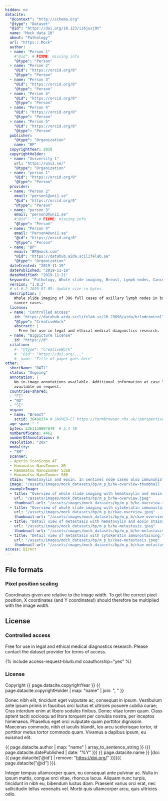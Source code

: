 ```yaml
---
hidden: no
datacite:
  "@context": "http://schema.org"
  "@type": "Dataset"
  "@id": "https://doi.org/10.123/iz6juxj9t"
  name: "Mock data 10"
  about: "Pathology"
  url: "https:/.Mock"
  author:
  - name: "Person 1"
    #"@id": # FIXME: missing info
    "@type": "Person"
  - name: "Person 2"
    "@id": "https://orcid.org/0"
    "@type": "Person"
  - name: "Person 3"
    "@id": "https://orcid.org/0"
    "@type": "Person"
  - name: "Person 4"
    "@id": "https://orcid.org/0"
    "@type": "Person"
  - name: "Person 4"
    "@id": "https://orcid.org/0"
    "@type": "Person"
  - name: "Person 5"
    "@id": "https://orcid.org/0"
    "@type": "Person"
  publisher:
    "@type": "Organization"
    name: "BP"
  copyrightYear: 2019
  copyrightHolder:
  - name: "University 1"
    url: "https://uni1.se/"
    "@type": "Organization"
  - name: "person 1"
    "@id": "https://orcid.org/0"
    "@type": "Person"
  provider:
  - name: "Person 2"
    email: "person1@uni1.se"
    "@id": "https://orcid.org/0"
    "@type": "Person"
  - name: "person 3"
    email: "person3@uni1.se"
    #"@id": "" # FIXME: missing info
    "@type": "Person"        
  - name: "Person 4"
    email: "Person4@uni1.se"
    "@id": "https://orcid.org/0"
    "@type": "Person"
  - name: "BP"
    email: "BP@mock.com"
    "@id": "https://datahub.aida.scilifelab.se"
    "@type": "Organization"
  dateCreated: "2019-11-19"
  datePublished: "2019-11-19"
  dateModified: "2019-11-21"
  keywords: "Pathology, Whole slide imaging, Breast, Lymph nodes, Cancer, Sentinel nodes, Immunohistochemical staining, cytokeratin, CKAE1/AE3"
  version: "1.0.2"
  # v1.0.2 2020-07-05: Update size in bytes.
  description: |
    Whole slide imaging of 396 full cases of axillary lymph nodes in breast
    cancer cases. 
  license:
  - name: "Controlled access"
    id: "https://datahub.aida.scilifelab.se/10.23698/aida/brln#controlled-access"
    "@type": "CreativeWork"
    abstract: |
      Free for use in legal and ethical medical diagnostics research.
  - name: "Bigpicture license"
    id: "https://d"
  citation:
    #- "@type": "CreativeWork"
    #  "@id": "https://doi.org/..."
    #  name: "Title of paper goes here"
other:
  shortName: "DAT1"
  status: "Ongoing"
  annotation: |
    No in-image annotations available. Additional information at case level
    available on request.
  countries-shared:
  - "FI"
  - "NO"
  - "SE"
  organ:
  - name: "Breast"
    sctid: 38498374 # SNOMED-CT https://termbrowser.nhs.uk/?perspective=full&conceptId1=%s
  age-span: "-"
  bytes: 2363159897649  # 2.4 TB
  numberOfScans: 4462
  numberOfAnnotations: 0
  resolution: "20x"
  modality:
  - "SM"
  scanner:
  - Aperio ScanScope AT
  - Hamamatsu NanoZoomer XR
  - Hamamatsu NanoZoomer S360
  - Hamamatsu NanoZoomer S60
  stain: "Hematoxylin and eosin. In sentinel node cases also immunohistochemical stain  for cytokeratin AE1/AE3."
  image: "/assets/images/mock_datasets/bp/m_p_b/he-overview-thumbnail (1).jpeg"
  exampleImage:
  - title: "Overview of whole slide imaging with hematoxylin and eosin staining."
    url: "/assets/images/mock_datasets/bp/m_p_b/he-overview.jpeg"
    thumbnail-url: "/assets/images/mock_datasets/bp/m_p_b/he-overview-thumbnail.jpeg"
  - title: "Overview of whole slide imaging with cytokeratin immunostaining."
    url: "/assets/images/mock_datasets/bp/m_p_b/ckae-overview.jpeg"
    thumbnail-url: "/assets/images/mock_datasets/bp/m_p_b/ckae-overview-thumbnail.jpeg"
  - title: "Detail view of metastasis with hematoxylin and eosin staining."
    url: "/assets/images/mock_datasets/bp/m_p_b/he-metastasis.jpeg"
    thumbnail-url: "/assets/images/mock_datasets/bp/m_p_b/he-metastasis-thumbnail.jpeg"
  - title: "Detail view of metastasis with cytokeratin immunostaining."
    url: "/assets/images/mock_datasets/bp/m_p_b/ckae-metastasis.jpeg"
    thumbnail-url: "/assets/images/mock_datasets/bp/m_p_b/ckae-metastasis-thumbnail.jpeg"
access: Direct
---
```

## File formats
### Pixel position scaling
Coordinates given are relative to the image *width*. To get the correct pixel
position, X coordinates (and Y coordinates!) should therefore be multiplied with
the image *width*.

## License
### Controlled access
Free for use in legal and ethical medical diagnostics research.
Please contact the dataset provider for terms of access.

{% include access-request-blurb.md coauthorship="yes" %}

### License
Copyright
{{ page.datacite.copyrightYear }}
{{ page.datacite.copyrightHolder | map: "name" |  join: ", " }}

Donec nibh elit, tincidunt eget vulputate ac, consequat in ipsum. Vestibulum ante ipsum primis in faucibus orci luctus et ultrices posuere cubilia curae; Cras interdum enim at libero sodales finibus. Donec vitae lorem quam. Class aptent taciti sociosqu ad litora torquent per conubia nostra, per inceptos himenaeos. Phasellus eget orci vulputate quam porttitor dignissim. Maecenas commodo, nibh et iaculis blandit, leo arcu scelerisque tortor, id porttitor metus tortor commodo quam. Vivamus a dapibus ipsum, eu euismod elit.

{{ page.datacite.author | map: "name" | array_to_sentence_string }}
({{ page.datacite.datePublished | date: "%Y" }})
{{ page.datacite.name }}
[doi:{{ page.datacite['@id'] | remove: "https://doi.org/" }}]({{ page.datacite["@id"] }}).

 Integer tempus ullamcorper quam, eu consequat ante pulvinar ac. Nulla in ipsum mattis, congue orci vitae, rhoncus lacus. Aliquam nunc turpis, tincidunt in nibh eu, bibendum luctus diam. Praesent varius orci erat, nec sollicitudin tellus venenatis vel. Morbi quis ullamcorper arcu, quis ultricies odio.
